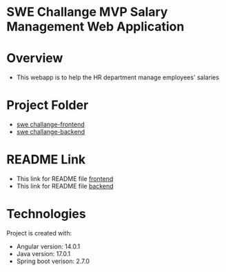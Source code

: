 # **SWE Challange MVP Salary Management Web Application**
  
# Overview
- This webapp is to help the HR department manage employees' salaries 

# Project Folder 
- [swe challange-frontend](https://github.com/mahadhir96/SalaryManagement/tree/main/swe-chaallenge-ui)
- [swe challange-backend](https://github.com/mahadhir96/SalaryManagement/tree/main/swe-challenge)

# README Link
- This link for README file [frontend](https://github.com/mahadhir96/SalaryManagement/blob/main/swe-chaallenge-ui/README.md)
- This link for README file [backend](https://github.com/mahadhir96/SalaryManagement/blob/main/swe-challenge/README.md)

# Technologies 
Project is created with: 
- Angular version: 14.0.1
- Java version: 17.0.1
- Spring boot verison: 2.7.0
